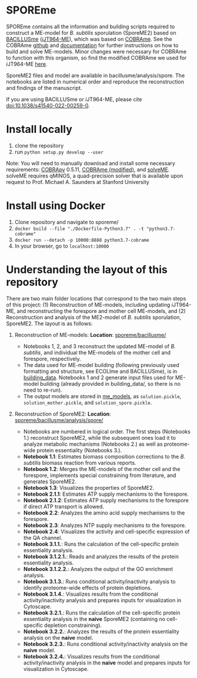 # SPOREme

SPOREme contains all the information and building scripts required to construct a ME-model for *B. subtilis* sporulation (SporeME2) based on [BACILLUSme](https://github.com/jdtibochab/bacillusme) ([*i*JT964-ME](https://www.nature.com/articles/s41540-022-00259-0)), which was based on [COBRAme](https://github.com/sbrg/cobrame). See the COBRAme
[github](https://github.com/sbrg/cobrame) and 
[documentation](https://cobrame.readthedocs.io) for further instructions on 
how to build and solve ME-models. Minor changes were necessary for COBRAme to function with this organism, so find the modified COBRAme we used for *i*JT964-ME [here](https://github.com/jdtibochab/cobrame).

SporeME2 files and model are available in bacillusme/analysis/spore. The notebooks are listed in numerical order and reproduce the reconstruction and findings of the manuscript.

If you are using BACILLUSme or *i*JT964-ME, please cite [doi:10.1038/s41540-022-00259-0](https://www.nature.com/articles/s41540-022-00259-0).


Install locally
====================
1. clone the repository
2. run ```python setup.py develop --user```

Note: You will need to manually download and install some necessary requirements: [COBRApy](https://github.com/opencobra/cobrapy/releases/tag/0.5.11) 0.5.11, [COBRAme (modified)](https://github.com/sbrg/cobrame), and [solveME](https://github.com/sbrg/solvemepy). solveME requires qMINOS, a quad-precision solver that is available upon request to Prof. Michael A. Saunders at Stanford University

Install using Docker
====================
1. Clone repository and navigate to sporeme/
2. ``docker build --file "./Dockerfile-Python3.7" . -t "python3.7-cobrame"``
3. ``docker run --detach -p 10000:8888 python3.7-cobrame``
4. In your browser, go to ``localhost:10000``

Understanding the layout of this repository
===========================================
There are two main folder locations that correspond to the two main steps of this project: (1) Reconstruction of ME-models, including updating *i*JT964-ME, and reconstructing the forespore and mother cell ME-models, and (2) Reconstruction and analysis of the ME2-model of _B. subtilis_ sporulation, SporeME2. The layout is as follows:

1. Reconstruction of ME-models: **Location**: [sporeme/bacillusme/](https://github.com/jdtibochab/sporeme/tree/main/bacillusme/)

   - Notebooks 1, 2, and 3 reconstruct the updated ME-model of _B. subtilis_, and individual the ME-models of the mother cell and forespore, respectively.
   - The data used for ME-model building (following previously used formatting and structure, see ECOLIme and BACILLUSme), is in [building_data](https://github.com/jdtibochab/sporeme/tree/main/bacillusme/building_data). Notebooks 1 and 2 generate input files used for ME-model building (already provided in building_data/, so there is no need to re-run).
   - The output models are stored in [me_models](https://github.com/jdtibochab/sporeme/tree/main/bacillusme/me_models), as ``solution.pickle``, ``solution_mother.pickle``, and ``solution_spore.pickle``.

2. Reconstruction of SporeME2: **Location**: [sporeme/bacillusme/analysis/spore/](https://github.com/jdtibochab/sporeme/tree/main/bacillusme/analysis/spore/)

   - Notebooks are numbered in logical order. The first steps (Notebooks 1.) reconstruct SporeME2, while the subsequent ones load it to analyze metabolic mechanisms (Notebooks 2.) as well as proteome-wide protein essentiality (Notebooks 3.).
   - **Notebook 1.1**: Estimates biomass composition corrections to the _B. subtilis_ biomass reaction from various reports.
   - **Notebook 1.2**: Merges the ME-models of the mother cell and the forespore, implements special constraining from literature, and generates SporeME2.
   - **Notebook 1.3**: Visualizes the properties of SporeME2.
   - **Notebook 2.1.1**: Estimates ATP supply mechanisms to the forespore.
   - **Notebook 2.1.2**: Estimates ATP supply mechanisms to the forespore if direct ATP transport is allowed.
   - **Notebook 2.2**: Analyzes the amino acid supply mechanisms to the forespore.
   - **Notebook 2.3**: Analyzes NTP supply mechanisms to the forespore.
   - **Notebook 2.4**: Visualizes the activity and cell-specific expression of the QA channel.
   - **Notebook 3.1.1.**: Runs the calculation of the cell-specific protein essentiality analysis.
   - **Notebook 3.1.2.1.**: Reads and analyzes the results of the protein essentiality analysis.
   - **Notebook 3.1.2.2.**: Analyzes the output of the GO enrichment analysis.
   - **Notebook 3.1.3.**: Runs conditional activity/inactivity analysis to identify proteome-wide effects of protein depletions.
   - **Notebook 3.1.4.**: Visualizes results from the conditional activity/inactivity analysis and prepares inputs for visualization in Cytoscape.
   - **Notebook 3.2.1.**: Runs the calculation of the cell-specific protein essentiality analysis in the **naive** SporeME2 (containing no cell-specific depletion constraining). 
   - **Notebook 3.2.2.**: Analyzes the results of the protein essentiality analysis on the **naive** model.
   - **Notebook 3.2.3.**: Runs conditional activity/inactivity analysis on the **naive** model.
   - **Notebook 3.2.4.**: Visualizes results from the conditional activity/inactivity analysis in the **naive** model and prepares inputs for visualization in Cytoscape.
